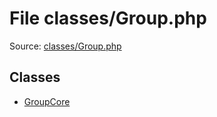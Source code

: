 File classes/Group.php
=========

Source: [classes/Group.php](https://github.com/PrestaShop/PrestaShop/blob/1.5.0.13/classes/Group.php)


Classes
-------

* [GroupCore](class.GroupCore.md)

